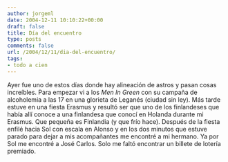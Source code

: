 ```yaml
---
author: jorgeml
date: 2004-12-11 10:10:22+00:00
draft: false
title: Día del encuentro
type: posts
comments: false
url: /2004/12/11/dia-del-encuentro/
tags:
- todo a cien
---
```


Ayer fue uno de estos días donde hay alineación de astros y pasan cosas increíbles. Para empezar vi a los _Men In Green_ con su campaña de alcoholemia a las 17 en una glorieta de Leganés (ciudad sin ley). Más tarde estuve en una fiesta Erasmus y resultó ser que uno de los finlandeses que había allí conoce a una finlandesa que conocí en Holanda durante mi Erasmus. Que pequeña es Finlandia (y que frío hace). Después de la fiesta enfilé hacia Sol con escala en Alonso y en los dos minutos que estuve parado para dejar a mis acompañantes me encontré a mi hermano. Ya por Sol me encontré a José Carlos. Solo me faltó encontrar un billete de lotería premiado.
